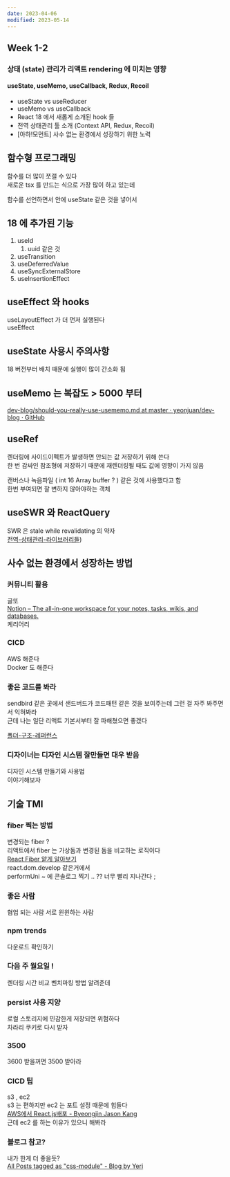 ```yaml
---
date: 2023-04-06
modified: 2023-05-14
---
```


## Week 1-2

### 상태 (state) 관리가 리액트 rendering 에 미치는 영향

#### useState, useMemo, useCallback, Redux, Recoil

- useState vs useReducer
- useMemo vs useCallback
- React 18 에서 새롭게 소개된 hook 들
- 전역 상태관리 툴 소개 (Context API, Redux, Recoil)
- [아하!모먼트] 사수 없는 환경에서 성장하기 위한 노력

## 함수형 프로그래밍

함수를 더 많이 쪼갤 수 있다  
새로운 tsx 를 만드는 식으로 가장 많이 하고 있는데

함수를 선언하면서 안에 useState 같은 것을 넣어서

## 18 에 추가된 기능

1. useId
   1. uuid 같은 것
2. useTransition
3. useDeferredValue
4. useSyncExternalStore
5. useInsertionEffect

## useEffect 와 hooks

useLayoutEffect 가 더 먼저 실행된다  
useEffect

## useState 사용시 주의사항

18 버전부터 배치 때문에 실행이 많이 간소화 됨

## useMemo 는 복잡도 > 5000 부터

[dev-blog/should-you-really-use-usememo.md at master · yeonjuan/dev-blog · GitHub](https://github.com/yeonjuan/dev-blog/blob/master/JavaScript/should-you-really-use-usememo.md?utm_source=substack&utm_medium=email)

## useRef

렌더링에 사이드이펙트가 발생하면 안되는 값 저장하기 위해 쓴다  
한 번 감싸인 참조형에 저장하기 때문에 재렌더링될 때도 값에 영향이 가지 않음

캔버스나 녹음파일 ( int 16 Array buffer ? ) 같은 것에 사용했다고 함  
한번 부여되면 잘 변하지 않아야하는 객체

## useSWR 와 ReactQuery

SWR 은 stale while revalidating 의 약자  
[전역-상태관리-라이브러리들](전역-상태관리-라이브러리들))

## 사수 없는 환경에서 성장하는 방법

### 커뮤니티 활용

글또  
[Notion – The all-in-one workspace for your notes, tasks, wikis, and databases.](https://www.notion.so/zzsza/ac5b18a482fb4df497d4e8257ad4d516)  
케리어리

### CICD

AWS 해준다  
Docker 도 해준다

### 좋은 코드를 봐라

sendbird 같은 곳에서 샌드버드가 코드패턴 같은 것을 보여주는데 그런 걸 자주 봐주면서 익혀봐라  
근데 나는 일단 리액트 기본서부터 잘 파해쳤으면 좋겠다

[폴더-구조-레퍼런스](../../../site/develop/폴더-구조-레퍼런스)

### 디자이너는 디자인 시스템 잘만들면 대우 받음

디자인 시스템 만들기와 사용법  
이야기해보자

## 기술 TMI

### fiber 찍는 방법

변경되는 fiber ?  
리액트에서 fiber 는 가상돔과 변경된 돔을 비교하는 로직이다  
[React Fiber 얕게 알아보기](https://velog.io/@jangws/React-Fiber)  
react.dom.develop 같은거에서  
performUni ~ 에 콘솔로그 찍기 .. ?? 너무 빨리 지나간다 ;

### 좋은 사람

협업 되는 사람 서로 윈윈하는 사람

### npm trends

다운로드 확인하기

### 다음 주 월요일 !

렌더링 시간 비교 벤치마킹 방법 알려준데

### persist 사용 지양

로컬 스토리지에 민감한게 저장되면 위험하다  
차라리 쿠키로 다시 받자

### 3500

3600 받을꺼면 3500 받아라

### CICD 팁

s3 , ec2  
s3 는 편하지만 ec2 는 포트 설정 때문에 힘들다  
[AWS에서 React.js배포 - Byeongjin Jason Kang](https://jasonkang14.github.io/aws/aws-amplify-with-react)  
근데 ec2 를 하는 이유가 있으니 해봐라

### 블로그 참고?

내가 한게 더 좋을듯?  
[All Posts tagged as "css-module" - Blog by Yeri](https://yeri-kim.github.io/tag/css-module)
